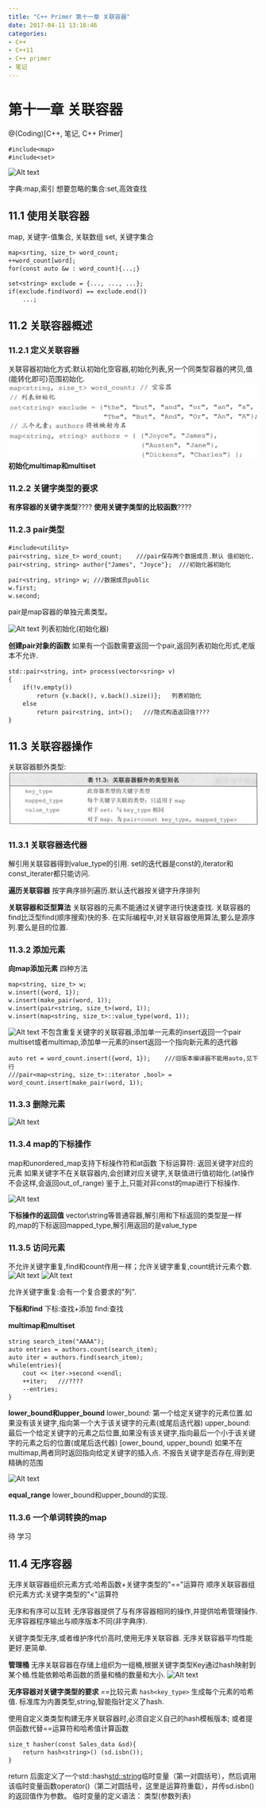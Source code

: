 ```yaml
---
title: "C++ Primer 第十一章 关联容器"
date: 2017-04-11 13:16:46
categories:
- C++
- C++11
- C++ primer
- 笔记
---
```


# 第十一章 关联容器
@(Coding)[C++, 笔记, C++ Primer]
```
#include<map>
#include<set>
```

![Alt text](./1522633977278.png)

字典:map,索引
想要忽略的集合:set,高效查找

## 11.1 使用关联容器
map, 关键字-值集合, 关联数组
set, 关键字集合

```
map<srting, size_t> word_count;
++word_count[word];
for(const auto &w : word_count){...;}
```
```
set<string> exclude = {..., ..., ...};
if(exclude.find(word) == exclude.end())
	...;
```

## 11.2 关联容器概述
### 11.2.1 定义关联容器
关联容器初始化方式:默认初始化空容器,初始化列表,另一个同类型容器的拷贝,值(能转化即可)范围初始化.
![Alt text](./1522635764937.png)
**初始化multimap和multiset**
### 11.2.2 关键字类型的要求

**有序容器的关键字类型**????
**使用关键字类型的比较函数**????

### 11.2.3 pair类型
```
#include<utility>
pair<string, size_t> word_count;	///pair保存两个数据成员.默认 值初始化.
pair<string, string> author{"James", "Joyce"};	///初始化器初始化
```
```
pair<string, string> w;	///数据成员public
w.first;
w.second;
```
pair是map容器的单独元素类型。

![Alt text](./1522660120144.png)
列表初始化(初始化器)

**创建pair对象的函数**
如果有一个函数需要返回一个pair,返回列表初始化形式,老版本不允许.
```
std::pair<string, int> process(vector<sring> v)
{
	if(!v.empty())
		return {v.back(), v.back().size()};   列表初始化
	else
		return pair<string, int>();   ///隐式构造返回值????
}
```

## 11.3 关联容器操作
关联容器额外类型:
![Alt text](./1522660906633.png)

### 11.3.1 关联容器迭代器
解引用关联容器得到value_type的引用.
set的迭代器是const的,iterator和const_iterater都只能访问.

**遍历关联容器**
按字典序排列遍历.默认迭代器按关键字升序排列

**关联容器和泛型算法**
关联容器的元素不能通过关键字进行快速查找.
关联容器的find比泛型find(顺序搜索)快的多.
在实际编程中,对关联容器使用算法,要么是源序列.要么是目的位置.


### 11.3.2 添加元素
**向map添加元素**
四种方法
```
map<string, size_t> w;
w.insert({word, 1});
w.insert(make_pair(word, 1));
w.insert(pair<string, size_t>(word, 1));
w.insert(map<string, size_t>::value_type(word, 1));
```

![Alt text](./1522667292705.png)
不包含重复关键字的关联容器,添加单一元素的insert返回一个pair
multiset或者multimap,添加单一元素的insert返回一个指向新元素的迭代器
```
auto ret = word_count.insert({word, 1});	///旧版本编译器不能用auto,见下行
///pair<map<string, size_t>::iterator ,bool> = word_count.insert(make_pair(word, 1));
```

### 11.3.3 删除元素
![Alt text](./1522668426075.png)

### 11.3.4 map的下标操作
map和unordered_map支持下标操作符和at函数
下标运算符:
返回关键字对应的元素
如果关键字不在关联容器内,会创建对应关键字,关联值进行值初始化.(at操作不会这样,会返回out_of_range)
鉴于上,只能对非const的map进行下标操作.

![Alt text](./1522668933985.png)

**下标操作的返回值**
vector\string等普通容器,解引用和下标返回的类型是一样的,map的下标返回mapped_type,解引用返回的是value_type

### 11.3.5 访问元素
不允许关键字重复,find和count作用一样；允许关键字重复,count统计元素个数.
![Alt text](./1522669507569.png)
![Alt text](./1522669525743.png)

允许关键字重复:会有一个复合要求的"列".

**下标和find**
下标:查找+添加
find:查找

**multimap和multiset**
```
string search_item("AAAA");
auto entries = authors.count(search_item);
auto iter = authors.find(search_item);
while(entries){
	cout << iter->second <<endl;
	++iter;   ///????
	--entries;
}
```

**lower_bound和upper_bound**
lower_bound: 第一个给定关键字的元素位置.如果没有该关键字,指向第一个大于该关键字的元素(或尾后迭代器)
upper_bound: 最后一个给定关键字的元素之后位置,如果没有该关键字,指向最后一个小于该关键字的元素之后的位置(或尾后迭代器)
[ower_bound, upper_bound)
如果不在multimap,两者同时返回指向给定关键字的插入点.
不报告关键字是否存在,得到更精确的范围

![Alt text](./1522671442816.png)

**equal_range**
lower_bound和upper_bound的实现.

### 11.3.6 一个单词转换的map
待 学习

## 11.4 无序容器

无序关联容器组织元素方式:哈希函数+关键字类型的"=="运算符
顺序关联容器组织元素方式:关键字类型的"<"运算符

无序和有序可以互转
无序容器提供了与有序容器相同的操作,并提供哈希管理操作.
无序容器程序输出与顺序版本不同(非字典序).

关键字类型无序,或者维护序代价高时,使用无序关联容器.
无序关联容器平均性能更好.更简单.

**管理桶**
无序关联容器在存储上组织为一组桶,根据关键字类型Key通过hash映射到某个桶.性能依赖哈希函数的质量和桶的数量和大小.
![Alt text](./1522674881084.png)


**无序容器对关键字类型的要求**
==比较元素
`hash<key_type>`  生成每个元素的哈希值.
标准库为内置类型,string,智能指针定义了hash.

使用自定义类类型构建无序关联容器时,必须自定义自己的hash模板版本;
或者提供函数代替==运算符和哈希值计算函数
```
size_t hasher(const Sales_data &sd){
	return hash<string>() (sd.isbn());
}
```
return 后面定义了一个std::hash<std::string>临时变量（第一对圆括号），然后调用该临时变量函数operator()（第二对圆括号，这里是运算符重载），并传sd.isbn()的返回值作为参数。
临时变量的定义语法：
类型(参数列表)



